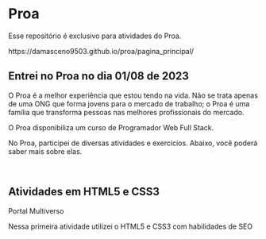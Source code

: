 # Proa
<p>Esse repositório é exclusivo para atividades do Proa.</p>
https://damasceno9503.github.io/proa/pagina_principal/
<br>

## Entrei no Proa no dia 01/08 de 2023 <br>
<p>O Proa é a melhor experiência que estou tendo na vida. Não se trata apenas de uma ONG que forma jovens para o mercado de trabalho; o Proa é uma família que transforma pessoas nas melhores profissionais do mercado.
<p>O Proa disponibiliza um curso de Programador Web Full Stack.</p>
<p>No Proa, participei de diversas atividades e exercícios. Abaixo, você poderá saber mais sobre elas.</p>
<br>

## Atividades em HTML5 e CSS3 <br>
<p>Portal Multiverso</p>
<p>Nessa primeira atividade utilizei o HTML5 e CSS3 com habilidades de SEO</p>
<p></p>
